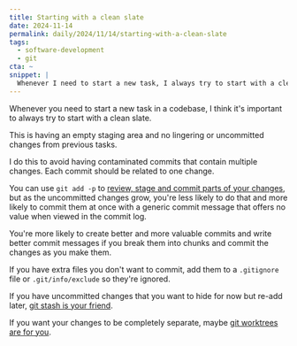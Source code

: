 ```yaml
---
title: Starting with a clean slate
date: 2024-11-14
permalink: daily/2024/11/14/starting-with-a-clean-slate
tags:
  - software-development
  - git
cta: ~
snippet: |
  Whenever I need to start a new task, I always try to start with a clean slate.
---
```


Whenever you need to start a new task in a codebase, I think it's important to always try to start with a clean slate.

This is having an empty staging area and no lingering or uncommitted changes from previous tasks.

I do this to avoid having contaminated commits that contain multiple changes. Each commit should be related to one change.

You can use `git add -p` to [review, stage and commit parts of your changes][1], but as the uncommitted changes grow, you're less likely to do that and more likely to commit them at once with a generic commit message that offers no value when viewed in the commit log.

You're more likely to create better and more valuable commits and write better commit messages if you break them into chunks and commit the changes as you make them.

If you have extra files you don't want to commit, add them to a `.gitignore` file or `.git/info/exclude` so they're ignored.

If you have uncommitted changes that you want to hide for now but re-add later, [git stash is your friend][0].

If you want your changes to be completely separate, maybe [git worktrees are for you][2].

[0]: {{site.url}}/daily/2024/10/24/git-stash-is-underrated
[1]: {{site.url}}/daily/2024/10/25/always-review-your-changes
[2]: {{site.url}}/daily/2022/08/12/git-worktrees-docker-compose
